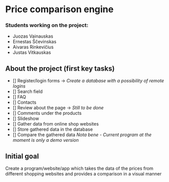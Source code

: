 # Price comparison engine
### Students working on the project: 
- Juozas Vainauskas
- Ernestas Ščevinskas
- Aivaras Rinkevičius
- Justas Vitkauskas
## About the project (first key tasks)
- [] Register/login forms -> *Create a database with a possibility of remote logins*
- [] Search field
- [] FAQ
- [] Contacts
- [] Review about the page -> *Still to be done*
- [] Comments under the products
- [] Slideshow
- [] Gather data from online shop websites
- [] Store gathered data in the database
- [] Compare the gathered data
*Nota bene - Current program at the moment is only a demo version*
## Initial goal <!-- this point here is temporarily -->
Create a program/website/app which takes the data of the prices from different shopping websites and provides a comparison in a visual manner
